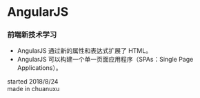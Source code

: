 # AngularJS
### 前端新技术学习
* AngularJS 通过新的属性和表达式扩展了 HTML。  
* AngularJS 可以构建一个单一页面应用程序（SPAs：Single Page Applications）。


started 2018/8/24  
made in chuanuxu

